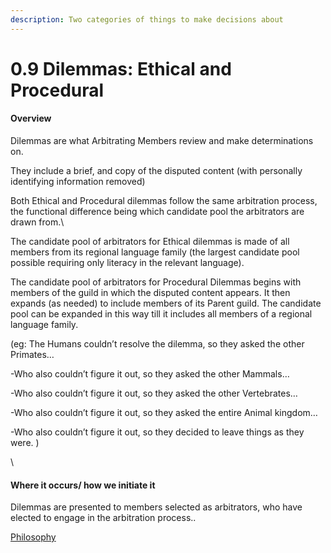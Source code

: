 ```yaml
---
description: Two categories of things to make decisions about
---
```


# 0.9 Dilemmas: Ethical and Procedural

#### Overview

Dilemmas are what Arbitrating Members review and make determinations on.&#x20;

They include a brief, and copy of the disputed content (with personally identifying information removed)

Both Ethical and Procedural dilemmas follow the same arbitration process, the functional difference being which candidate pool the arbitrators are drawn from.\


The candidate pool of arbitrators for Ethical dilemmas is made of all members from its regional language family (the largest candidate pool possible requiring only literacy in the relevant language).&#x20;

The candidate pool of arbitrators for Procedural Dilemmas begins with members of the guild in which the disputed content appears. It then expands (as needed) to include members of its Parent guild. The candidate pool can be expanded in this way till it includes all members of a regional language family.&#x20;

(eg: The Humans couldn’t resolve the dilemma, so they asked the other Primates…&#x20;

\-Who also couldn’t figure it out, so they asked the other Mammals…

\-Who also couldn’t figure it out, so they asked the other Vertebrates…

\-Who also couldn’t figure it out, so they asked the entire Animal kingdom…

\-Who also couldn’t figure it out, so they decided to leave things as they were. )

\


#### Where it occurs/ how we initiate it

Dilemmas are presented to members selected as arbitrators, who have elected to engage in the arbitration process..&#x20;

[Philosophy](../../white-paper/1.9-community-governance-structure/1.0-disputed-content/1.0-dilemmas-ethical-and-procedural/)
